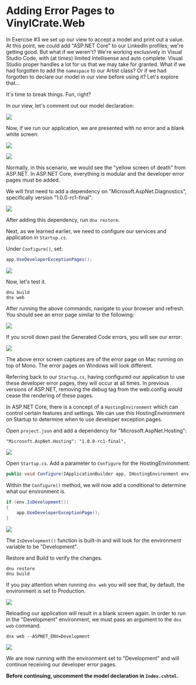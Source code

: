 # Adding Error Pages to VinylCrate.Web

In Exercise #3 we set up our view to accept a model and print out a value. At this point, we could add "ASP.NET Core" to our LinkedIn profiles; we're getting good. But what if we weren't? We're working exclusively in Visual Studio Code, with (at times) limited Intellisense and auto complete. Visual Studio proper handles a lot for us that we may take for granted. What if we had forgotten to add the `namespace` to our Artist class? Or if we had forgotten to declare our model in our view before using it? Let's explore that...

It's time to break things. Fun, right?

In our view, let's comment out our model declaration:

![](./images/vc-view-force-error.png)

Now, if we run our application, we are presented with no error and a blank white screen:

![](./images/vc-run-no-error.png)

![](./images/vc-blank-browser.png)

Normally, in this scenario, we would see the "yellow screen of death" from ASP.NET. In ASP.NET Core, everything is modular and the developer error pages must be added.

We will first need to add a dependency on "Microsoft.AspNet.Diagnostics", specifically version "1.0.0-rc1-final":

![](./images/vc-aspnet-diagnostics.png)

After adding this dependency, run `dnu restore`.

Next, as we learned earlier, we need to configure our services and application in `Startup.cs`. 

Under `Configure()`, set:

```csharp
app.UseDeveloperExceptionPages();
```

![](./images/vc-dev-exception-page-startup.png)

Now, let's test it.

```
dnu build
dnx web
```

After running the above commands, navigate to your browser and refresh. You should see an error page similar to the following:

![](./images/vc-error-browser.png)

If you scroll down past the Generated Code errors, you will see our error:

![](./images/vc-error-detail.png)

The above error screen captures are of the error page on Mac running on top of Mono. The error pages on Windows will look different.

Referring back to our `Startup.cs`, having configured our application to use these developer error pages, they will occur at all times. In previous versions of ASP.NET, removing the debug tag from the web.config would cease the rendering of these pages.

In ASP.NET Core, there is a concept of a `HostingEnvironment` which can control certain features and settings. We can use this HostingEnvironment on Startup to determine when to use developer exception pages.

Open `project.json` and add a dependency for "Microsoft.AspNet.Hosting":

```
"Microsoft.AspNet.Hosting": "1.0.0-rc1-final",
```

![](./images/vc-project-json-hosting.png)
 
Open `Startup.cs`. Add a parameter to `Configure` for the HostingEnvironment:

```csharp
public void Configure(IApplicationBuilder app, IHostingEnvironment env)
```

Within the `Configure()` method, we will now add a conditional to determine what our environment is.

```csharp
if (env.IsDevelopment())
{
	app.UseDeveloperExceptionPage();
}
```

![](./images/vc-env-conditional.png)

The `IsDevelopment()` function is built-in and will look for the environment variable to be "Development".

Restore and Build to verify the changes.

```
dnu restore
dnu build
```

If you pay attention when running `dnx web` you will see that, by default, the environment is set to Production.

![](./images/dnx-hosting-env.png)

Reloading our application will result in a blank screen again. In order to run in the "Development" environment, we must pass an argument to the `dnx web` command.

```
dnx web --ASPNET_ENV=Development
```

![](./images/vc-dnx-dev.png)

We are now running with the environment set to "Development" and will continue receiving our developer error pages.

**Before continuing, uncomment the model declaration in `Index.cshtml`.**